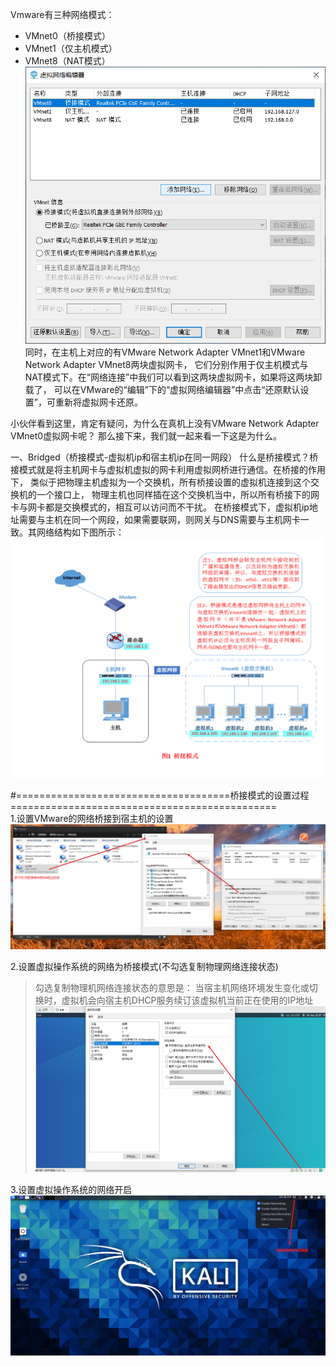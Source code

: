 Vmware有三种网络模式：
- VMnet0（桥接模式）
- VMnet1（仅主机模式）
- VMnet8（NAT模式）  
![avatar](imgs-bridging/设置vmware的网络.png)  
同时，在主机上对应的有VMware Network Adapter VMnet1和VMware Network Adapter VMnet8两块虚拟网卡，
它们分别作用于仅主机模式与NAT模式下。在“网络连接”中我们可以看到这两块虚拟网卡，如果将这两块卸载了，
可以在VMware的“编辑”下的“虚拟网络编辑器”中点击“还原默认设置”，可重新将虚拟网卡还原。

小伙伴看到这里，肯定有疑问，为什么在真机上没有VMware Network Adapter VMnet0虚拟网卡呢？
那么接下来，我们就一起来看一下这是为什么。


一、Bridged（桥接模式-虚拟机ip和宿主机ip在同一网段）
什么是桥接模式？桥接模式就是将主机网卡与虚拟机虚拟的网卡利用虚拟网桥进行通信。在桥接的作用下，
类似于把物理主机虚拟为一个交换机，所有桥接设置的虚拟机连接到这个交换机的一个接口上，
物理主机也同样插在这个交换机当中，所以所有桥接下的网卡与网卡都是交换模式的，相互可以访问而不干扰。
在桥接模式下，虚拟机ip地址需要与主机在同一个网段，如果需要联网，则网关与DNS需要与主机网卡一致。其网络结构如下图所示：
![avatar](imgs-bridging/桥接模式的网络结构.png)


#=====================================桥接模式的设置过程==============================================  
1.设置VMware的网络桥接到宿主机的设置
![avatar](imgs-bridging/vmware桥接设置.png)

2.设置虚拟操作系统的网络为桥接模式(不勾选复制物理网络连接状态)
>勾选复制物理机网络连接状态的意思是：
当宿主机网络环境发生变化或切换时，虚拟机会向宿主机DHCP服务续订该虚拟机当前正在使用的IP地址
![avatar](imgs-bridging/设置虚拟操作系统的网络.png)

3.设置虚拟操作系统的网络开启
![avatar](imgs-bridging/设置虚拟操作系统网络开启.png)


